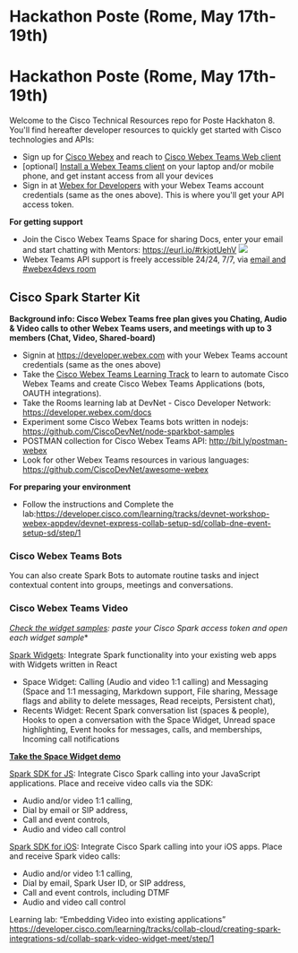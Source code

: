 # Hackathon Poste (Rome, May 17th-19th)

# Hackathon Poste (Rome, May 17th-19th)

Welcome to the Cisco Technical Resources repo for Poste Hackhaton 8. You'll find hereafter developer resources to quickly get started with Cisco technologies and APIs:
 
- Sign up for [Cisco Webex](https://www.webex.com/) and reach to [Cisco Webex Teams Web client](https://teams.webex.com/signin)
- [optional] [Install a Webex Teams client](https://www.ciscospark.com/downloads.html) on your laptop and/or mobile phone, and get instant access from all your devices
- Sign in at [Webex for Developers](https://developer.webex.com) with your Webex Teams account credentials (same as the ones above). This is where you'll get your API access token.
 
**For getting support**
- Join the Cisco Webex Teams Space for sharing Docs, enter your email and start chatting with Mentors: https://eurl.io/#rkjotUehV
 ![](img/wQRcode_WxTeams_MentorSpace.png)
- Webex Teams API support is freely accessible 24/24, 7/7, via [email and #webex4devs room](https://dev-preview.webex.com/support.html)




## Cisco Spark Starter Kit

**Background info: Cisco Webex Teams free plan gives you Chating, Audio & Video calls to other Webex Teams users, and meetings with up to 3 members (Chat, Video, Shared-board)**

- Signin at https://developer.webex.com with your Webex Teams account credentials (same as the ones above)
- Take the  [Cisco Webex Teams Learning Track](https://learninglabs.cisco.com/tracks/collab-cloud) to learn to automate Cisco Webex Teams and create Cisco Webex Teams Applications (bots, OAUTH integrations).
- Take the Rooms learning lab at DevNet - Cisco Developer Network: https://developer.webex.com/docs
- Experiment some Cisco Webex Teams bots written in nodejs: https://github.com/CiscoDevNet/node-sparkbot-samples
- POSTMAN collection for Cisco Webex Teams API: http://bit.ly/postman-webex 
- Look for other Webex Teams resources in various languages: https://github.com/CiscoDevNet/awesome-webex
 
**For preparing your environment**
- Follow the instructions and Complete the lab:https://developer.cisco.com/learning/tracks/devnet-workshop-webex-appdev/devnet-express-collab-setup-sd/collab-dne-event-setup-sd/step/1


### Cisco Webex Teams Bots
You can also create Spark Bots to automate routine tasks and inject contextual content into groups, meetings and conversations. 

### Cisco Webex Teams Video
*[Check the widget samples](widgets/): paste your Cisco Spark access token and open each widget sample**


[Spark Widgets](https://developer.ciscospark.com/widgets.html): Integrate Spark functionality into your existing web apps with Widgets written in React
- Space Widget: Calling (Audio and video 1:1 calling) and Messaging (Space and 1:1 messaging, Markdown support, File sharing, Message flags and ability to delete messages, Read receipts, Persistent chat),
- Recents Widget: Recent Spark conversation list (spaces & people), Hooks to open a conversation with the Space Widget, Unread space highlighting, Event hooks for messages, calls, and memberships, Incoming call notifications

**[Take the Space Widget demo](https://code.s4d.io/widget-space/latest/demo/index.html)**


[Spark SDK for JS](https://developer.ciscospark.com/sdk-for-javascript.html): Integrate Cisco Spark calling into your JavaScript applications. Place and receive video calls via the SDK: 
- Audio and/or video 1:1 calling,
- Dial by email or SIP address,
- Call and event controls,
- Audio and video call control


[Spark SDK for iOS](https://developer.ciscospark.com/sdk-for-ios.html): Integrate Cisco Spark calling into your iOS apps. Place and receive Spark video calls: 
- Audio and/or video 1:1 calling, 
- Dial by email, Spark User ID, or SIP address,
- Call and event controls, including DTMF
- Audio and video call control

Learning lab: “Embedding Video into existing applications” 
https://developer.cisco.com/learning/tracks/collab-cloud/creating-spark-integrations-sd/collab-spark-video-widget-meet/step/1 

